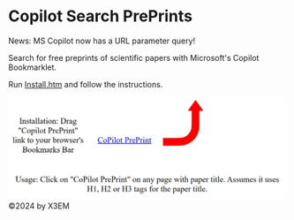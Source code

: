 # Copilot Search PrePrints

News: MS Copilot now has a URL parameter query! 

Search for free preprints of scientific papers with Microsoft's Copilot Bookmarklet.

Run [Install.htm](Install.htm) and follow the instructions.

![Installation Instructions](./inst.jpg)
©2024 by X3EM
